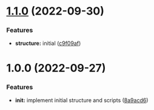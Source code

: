 # [1.1.0](https://github.com/paulAlexSerban/tpl--nodejs-service/compare/v1.0.0...v1.1.0) (2022-09-30)


### Features

* **structure:** initial ([c9f09af](https://github.com/paulAlexSerban/tpl--nodejs-service/commit/c9f09afe9c6ea45936099e891df9518ef8b81bcd))

# 1.0.0 (2022-09-27)


### Features

* **init:** implement initial structure and scripts ([8a9acd6](https://github.com/paulAlexSerban/tpl--nodejs-service/commit/8a9acd645263f36b7e1ef1673d8e6bb0f5857eca))
